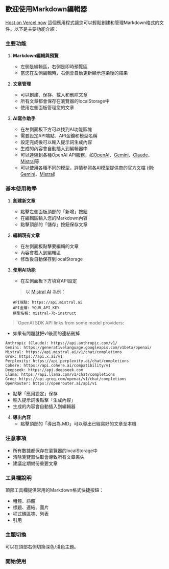 ## 歡迎使用Markdown編輯器

[Host on Vercel now](ai-md-six.vercel.app)
這個應用程式讓您可以輕鬆創建和管理Markdown格式的文件。以下是主要功能介紹：

### 主要功能

1. **Markdown編輯與預覽**
   - 左側是編輯區，右側是即時預覽區
   - 當您在左側編輯時，右側會自動更新顯示渲染後的結果

2. **文章管理**
   - 可以創建、保存、載入和刪除文章
   - 所有文章都會保存在瀏覽器的localStorage中
   - 使用左側面板管理您的文章

3. **AI寫作助手**
   - 在左側面板下方可以找到AI功能區塊
   - 需要設定API端點、API金鑰和模型名稱
   - 設定完成後可以輸入提示詞生成內容
   - 生成的內容會自動插入到編輯器中
   - 可以連線到各種OpenAI API服務，如[OpenAI](https://platform.openai.com/docs/api-reference/introduction)、[Gemini](https://ai.google.dev/gemini-api/docs/openai)、[Claude](https://docs.anthropic.com/zh-TW/api/openai-sdk)、[Mistral](https://docs.mistral.ai/getting-started/quickstart/)等
   - 可以使用各種不同的模型，詳情參照各AI模型提供商的官方文檔 (例: [Gemini](https://ai.google.dev/gemini-api/docs/models)、[Mistral](https://docs.mistral.ai/getting-started/models/models_overview/))

### 基本使用教學

1. **創建新文章**
   - 點擊左側面板頂部的「新增」按鈕
   - 在編輯區輸入您的Markdown內容
   - 點擊頂部的「儲存」按鈕保存文章

2. **編輯現有文章**
   - 在左側面板點擊要編輯的文章
   - 內容會載入到編輯區
   - 修改後自動保存到localStorage

3. **使用AI功能**
   - 在左側面板下方填寫API設定
   > 以 [Mistral AI](https://docs.mistral.ai/getting-started/quickstart/) 為例：

   ```
   API端點: https://api.mistral.ai 
   API金鑰: YOUR_API_KEY
   模型名稱: mistral-7b-instruct
   ```

> OpenAI SDK API links from some model providers:
- 如果有問題就把v1後面的連結刪掉
  
```OpenAI (ChatGPT): https://api.openai.com/v1/chat/completions
Anthropic (Claude): https://api.anthropic.com/v1/
Gemini: https://generativelanguage.googleapis.com/v1beta/openai/
Mistral: https://api.mistral.ai/v1/chat/completions
Grok: https://api.x.ai/v1
Perplexity: https://api.perplexity.ai/chat/completions
Cohere: https://api.cohere.ai/compatibility/v1
Deepseek: https://api.deepseek.com
Llama: https://api.llama.com/v1/chat/completions
Groq: https://api.groq.com/openai/v1/chat/completions
OpenRouter: https://openrouter.ai/api/v1
```
   
   - 點擊「應用設定」保存
   - 輸入提示詞後點擊「生成內容」
   - 生成的內容會自動插入到編輯器

4. **導出內容**
   - 點擊頂部的「導出為.MD」可以導出已經寫好的文章至本機

### 注意事項

- 所有數據都保存在瀏覽器的localStorage中
- 清除瀏覽器快取會導致所有文章丟失
- 建議定期備份重要文章

### 工具欄說明

頂部工具欄提供常用的Markdown格式快捷按鈕：
- 粗體、斜體
- 標題、連結、圖片
- 程式碼區塊、列表
- 引用

### 主題切換

可以在頂部右側切換深色/淺色主題。

### 開始使用
